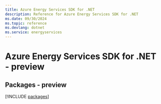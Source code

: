 ```yaml
---
title: Azure Energy Services SDK for .NET
description: Reference for Azure Energy Services SDK for .NET
ms.date: 09/30/2024
ms.topic: reference
ms.devlang: dotnet
ms.service: energyservices
---
```

# Azure Energy Services SDK for .NET - preview
## Packages - preview
[!INCLUDE [packages](energy-services-index.md)]